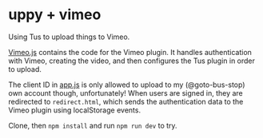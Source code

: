 # uppy + vimeo

Using Tus to upload things to Vimeo.

[Vimeo.js](./Vimeo.js) contains the code for the Vimeo plugin. It handles authentication with Vimeo, creating the video, and then configures the Tus plugin in order to upload.

The client ID in [app.js](./app.js) is only allowed to upload to my (@goto-bus-stop) own account though, unfortunately!
When users are signed in, they are redirected to `redirect.html`, which sends the authentication data to the Vimeo plugin using localStorage events.

Clone, then `npm install` and run `npm run dev` to try.
